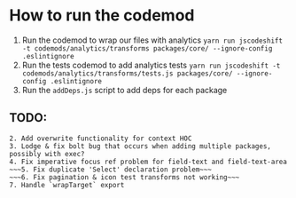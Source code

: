 # How to run the codemod

1. Run the codemod to wrap our files with analytics
`yarn run jscodeshift -t codemods/analytics/transforms packages/core/ --ignore-config .eslintignore`
2. Run the tests codemod to add analytics tests
`yarn run jscodeshift -t codemods/analytics/transforms/tests.js packages/core/ --ignore-config .eslintignore`
3. Run the `addDeps.js` script to add deps for each package


## TODO:
~~~1. Add mount & shallow import from enzyme for tests~~~
2. Add overwrite functionality for context HOC
3. Lodge & fix bolt bug that occurs when adding multiple packages, possibly with exec?
4. Fix imperative focus ref problem for field-text and field-text-area
~~~5. Fix duplicate 'Select' declaration problem~~~
~~~6. Fix pagination & icon test transforms not working~~~
7. Handle `wrapTarget` export